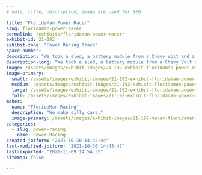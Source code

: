 ```yaml
---
# note: title, description, image are used for SEO

title: "FloridaMan Power Racer"
slug: floridaman-power-racer
permalink: /exhibits/floridaman-power-racer/
exhibit-id: 21-192
exhibit-zone: "Power Racing Track"
space-number:
description: "We took a sled, a battery module from a Chevy Volt and a chinese motor and made a racing kart! "
description-long: "We took a sled, a battery module from a Chevy Volt and a chinese motor and made a racing kart! "
image: /assets/images/exhibit-images/21-192-exhibit-floridaman-power-racer-floridaman-side-large.jpg
image-primary: 
  small: /assets/images/exhibit-images/21-192-exhibit-floridaman-power-racer-floridaman-side-small.jpg
  medium: /assets/images/exhibit-images/21-192-exhibit-floridaman-power-racer-floridaman-side-medium.jpg
  large: /assets/images/exhibit-images/21-192-exhibit-floridaman-power-racer-floridaman-side-large.jpg
  full: /assets/images/exhibit-images/21-192-exhibit-floridaman-power-racer-floridaman-side-full.jpg
maker: 
  name: "FloridaMan Racing"
  description: "We make silly cars."
  image-primary: /assets/images/exhibit-images/21-192-maker-floridaman-power-racer-floridaman-racing-medium.jpg
categories: 
  - slug: power-racing
    name: Power Racing
created-jotform: "2021-10-30 14:42:44"
last-modified-jotform: "2021-10-30 14:43:47"
last-exported: "2021-11-09 14:54:35"
sitemap: false

---
```

